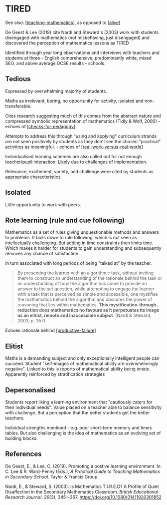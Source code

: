 # TIRED
 
See also: [[teaching-mathematics]], as opposed to [[alive]]

De Geest & Lee (2019) cite Nardi and Steward's (2003) work with students disengaged with mathematics (not misbehaving, just disengaged) and discovered the perception of mathematics lessons as TIRED

Identified through year long observations and interviews with teachers and students at three - English comprehensive, predominantly white, mixed SEO, and above average GCSE results - schools. 

## **T**edious

Expressed by overwhelming majority of students.

Maths as irrelevant, boring, no opportunity for activity, isolated and non-transferable.

Cites research suggesting much of this comes from the abstract nature and compressed symbolic representation of mathematics (Tidly & Wolf, 2000) - echoes of [[checks-for-pedagogy]]

Attempts to address this through "using and applying" curriculum strands are not seen positively by students as they don't see the chosen "practical" activities as meaningful. - echoes of [[real-work-versus-real-world]]

Individualised learning schemes are also called out for not enough teacher/pupil interaction. Likely due to challenges of implementation.

Relevance, excitement, variety, and challenge were cited by students as appropriate characteristics

## **I**solated

Little opportunity to work with peers.

## **R**ote learning (rule and cue following)

Mathematics as a set of rules giving unquestionable methods and answers to problems. It boils down to rule following, which is not seen as intellectually challenging. But adding in time constraints then limits time. Which makes it harder for students to gain understanding and subsequently removes any chance of satisfaction.

In turn associated with long periods of being "talked at" by the teacher.

> By presenting the learner with an algorithmic task, without inviting them to construct an understanding of the rationale behind the task or an understanding of how the algorithm has come to provide an answer to the set question, while attempting to engage the learner with a task that is perceived as simple and accessible, one mystifies the mathematics behind the algorithm and obscures the power of reasoning that lies within mathematics. **This mystification-through-reduction does mathematics no favours as it perpetuates its image as an elitist, remote and inaccessible subject**. (Nardi & Steward, 2003, p. 357)

Echoes rationale behind [[productive-failure]]

## **E**litist

Maths is a demanding subject and only exceptionally intelligent people can succeed. Student "self-images of mathematical ability are overwhelmingly negative". Linked to this is reports of mathematical ability being innate. Apparently reinforced by stratification strategies

## **D**epersonalised

Students report liking a learning environment that "cautiously caters for their individual needs". Value placed on a teacher able to balance sensitivity with challenge. But a perception that the better students get the better teachers.

Individual strengths mentioed - e.g. poor short-term memory and times tables. But also challenging is the idea of mathematics as an evolving set of building blocks.



## References

De Geest, E., & Lee, C. (2019). Promoting a postive learning environment. In C. Lee & R. Ward-Penny (Eds.), *A Practical Guide to Teaching Mathematics in Secondary School*. Taylor & Francis Group.

Nardi, E., & Steward, S. (2003). Is Mathematics T.I.R.E.D? A Profile of Quiet Disaffection in the Secondary Mathematics Classroom. *British Educational Research Journal*, *29*(3), 345--367. <https://doi.org/10.1080/01411920301852>


[//begin]: # "Autogenerated link references for markdown compatibility"
[teaching-mathematics]: teaching-mathematics "Teaching Mathematics"
[alive]: alive "ALIVE"
[checks-for-pedagogy]: checks-for-pedagogy "Checks for pedagogy"
[real-work-versus-real-world]: real-work-versus-real-world "Real work versus Real world"
[productive-failure]: productive-failure "Productive Failure"
[//end]: # "Autogenerated link references"